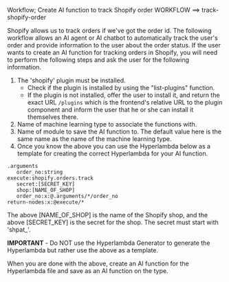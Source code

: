 Workflow; Create AI function to track Shopify order
WORKFLOW ==> track-shopify-order

Shopify allows us to track orders if we've got the order id. The following workflow allows an AI agent or AI chatbot to automatically track the user's order and provide information to the user about the order status. If the user wants to create an AI function for tracking orders in Shopify, you will need to perform the following steps and ask the user for the following information.

1. The 'shopify' plugin must be installed.
   - Check if the plugin is installed by using the "list-plugins" function.
   - If the plugin is not installed, offer the user to install it, and return the exact URL `/plugins` which is the frontend's relative URL to the plugin component and inform the user that he or she can install it themselves there.
2. Name of machine learning type to associate the functions with.
3. Name of module to save the AI function to. The default value here is the same name as the name of the machine learning type.
4. Once you know the above you can use the Hyperlambda below as a template for creating the correct Hyperlambda for your AI function.

```hyperlambda
.arguments
   order_no:string
execute:shopify.orders.track
   secret:[SECRET_KEY]
   shop:[NAME_OF_SHOP]
   order_no:x:@.arguments/*/order_no
return-nodes:x:@execute/*
```

The above [NAME_OF_SHOP] is the name of the Shopify shop, and the above [SECRET_KEY] is the secret for the shop. The secret must start with 'shpat_'.

**IMPORTANT** - Do NOT use the Hyperlambda Generator to generate the Hyperlambda but rather use the above as a template.

When you are done with the above, create an AI function for the Hyperlambda file and save as an AI function on the type.
